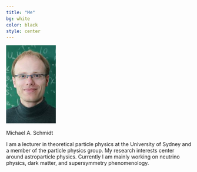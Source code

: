 ```yaml
---
title: "Me"
bg: white
color: black
style: center
---
```


![Me](img/mschmidt.jpg) 

Michael A. Schmidt

I am a lecturer in theoretical particle physics at the University of Sydney and a member of the particle physics group. My research interests center around astroparticle physics. Currently I am mainly working on neutrino physics, dark matter, and supersymmetry phenomenology.

